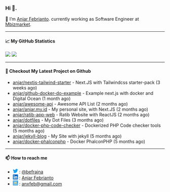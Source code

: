 ### Hi 👋.

 🔭 I’m [Anjar Febrianto](https://www.anjar.my.id). currently working as Software Engineer at [Mbizmarket](https://www.mbizmarket.co.id). 

[]() 

---


#### 📈 My GitHub Statistics
<img src="https://github-readme-stats.vercel.app/api?username=anjar&show_icons=true&count_private=true&hide=contribs&cache_seconds=86400&theme=vision-friendly-dark&hide_title=true">

<img src="https://github-readme-stats.vercel.app/api/top-langs/?username=anjar&layout=compact&count=8&cache_seconds=86400&theme=vision-friendly-dark&hide=html,css">


---

#### 👷 Checkout My Latest Project on Github

- [anjar/nextjs-tailwind-starter](https://github.com/anjar/nextjs-tailwind-starter) - Next.JS with Tailwindcss starter-pack (3 weeks ago)
- [anjar/github-docker-do-example](https://github.com/anjar/github-docker-do-example) - Example next.js with docker and Digital Ocean (1 month ago)
- [anjar/awesome-api](https://github.com/anjar/awesome-api) - Awesome API List (2 months ago)
- [anjar/anjar.my.id](https://github.com/anjar/anjar.my.id) - My personal site, with Next.JS (2 months ago)
- [anjar/ratib-app-web](https://github.com/anjar/ratib-app-web) - Ratib Website with ReactJS (2 months ago)
- [anjar/dotfiles](https://github.com/anjar/dotfiles) - My Dot Files (3 months ago)
- [anjar/docker-php-code-checker](https://github.com/anjar/docker-php-code-checker) - Dockerized PHP Code checker tools (5 months ago)
- [anjar/jekyll-blog](https://github.com/anjar/jekyll-blog) - My Site with jekyll (5 months ago)
- [anjar/docker-phalconphp](https://github.com/anjar/docker-phalconphp) - Docker PhalconPHP (5 months ago)


---
#### 📫 How to reach me
[](https://www.linkedin.com/in/anjar-febrianto/)

- <img  alt="Anjar Febrianto | Twitter"  width="16px"  src="https://raw.githubusercontent.com/anjar/anjar/master/assets/twitter.svg" /> : [@befrajna](https://twitter.com/befrajna)
- <img  alt="Anjar Febrianto | Linkedin"  width="16px" src="https://raw.githubusercontent.com/anjar/anjar/master/assets/linkedin.svg" /> : [Anjar Febrianto](https://www.linkedin.com/in/anjar-febrianto/)
- <img  alt="Anjar Febrianto | Email"  width="16px" src="https://raw.githubusercontent.com/anjar/anjar/master/assets/email-icon.svg" /> : [anxfeb@gmail.com](mailto://anxfeb@gmail.com)


